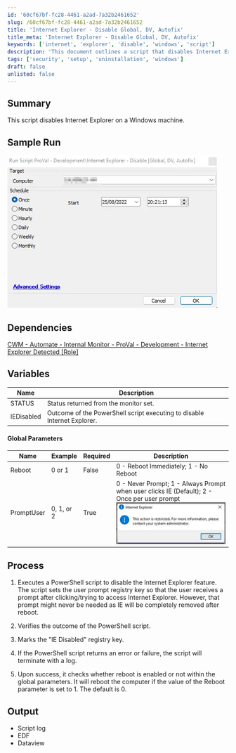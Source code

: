 ```yaml
---
id: '60cf67bf-fc28-4461-a2ad-7a32b2461652'
slug: /60cf67bf-fc28-4461-a2ad-7a32b2461652
title: 'Internet Explorer - Disable Global, DV, Autofix'
title_meta: 'Internet Explorer - Disable Global, DV, Autofix'
keywords: ['internet', 'explorer', 'disable', 'windows', 'script']
description: 'This document outlines a script that disables Internet Explorer on a Windows machine, detailing the process, dependencies, and variables involved in the execution. It includes information on user prompts, reboot options, and the expected outcomes of the script.'
tags: ['security', 'setup', 'uninstallation', 'windows']
draft: false
unlisted: false
---
```


## Summary

This script disables Internet Explorer on a Windows machine.

## Sample Run

![Sample Run](../../../static/img/docs/60cf67bf-fc28-4461-a2ad-7a32b2461652/image_1.webp)

## Dependencies

[CWM - Automate - Internal Monitor - ProVal - Development - Internet Explorer Detected [Role]](/docs/1c9a68c5-62c9-4454-a6da-0a7c5fb8089d)

## Variables

| Name        | Description                                                         |
|-------------|---------------------------------------------------------------------|
| STATUS      | Status returned from the monitor set.                               |
| IEDisabled  | Outcome of the PowerShell script executing to disable Internet Explorer. |

#### Global Parameters

| Name        | Example     | Required | Description                                                                                      |
|-------------|-------------|----------|--------------------------------------------------------------------------------------------------|
| Reboot      | 0 or 1      | False    | 0 - Reboot Immediately; 1 - No Reboot                                                          |
| PromptUser  | 0, 1, or 2  | True     | 0 - Never Prompt; 1 - Always Prompt when user clicks IE (Default); 2 - Once per user prompt ![Prompt Screenshot](../../../static/img/docs/60cf67bf-fc28-4461-a2ad-7a32b2461652/image_2.webp) |

## Process

1. Executes a PowerShell script to disable the Internet Explorer feature. The script sets the user prompt registry key so that the user receives a prompt after clicking/trying to access Internet Explorer. However, that prompt might never be needed as IE will be completely removed after reboot.
   
2. Verifies the outcome of the PowerShell script.
   
3. Marks the "IE Disabled" registry key.
   
4. If the PowerShell script returns an error or failure, the script will terminate with a log.
   
5. Upon success, it checks whether reboot is enabled or not within the global parameters. It will reboot the computer if the value of the Reboot parameter is set to 1. The default is 0.

## Output

- Script log
- EDF
- Dataview